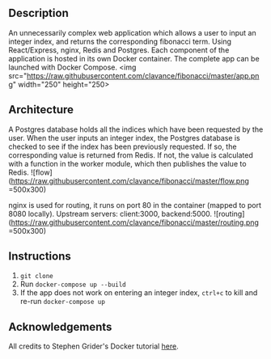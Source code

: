 ## Description

An unnecessarily complex web application which allows a user to input an integer index, and returns the corresponding fibonacci term. Using React/Express, nginx, Redis and Postgres. Each component of the application is hosted in its own Docker container. The complete app can be launched with Docker Compose.
<img src="https://raw.githubusercontent.com/clavance/fibonacci/master/app.png" width="250" height="250>

## Architecture
A Postgres database holds all the indices which have been requested by the user. When the user inputs an integer index, the Postgres database is checked to see if the index has been previously requested. If so, the corresponding value is returned from Redis. If not, the value is calculated with a function in the worker module, which then publishes the value to Redis.
![flow](https://raw.githubusercontent.com/clavance/fibonacci/master/flow.png =500x300)

nginx is used for routing, it runs on port 80 in the container (mapped to port 8080 locally). Upstream servers: client:3000, backend:5000.
![routing](https://raw.githubusercontent.com/clavance/fibonacci/master/routing.png =500x300)

## Instructions
1. `git clone`
2. Run `docker-compose up --build`
3. If the app does not work on entering an integer index, `ctrl+c` to kill and re-run `docker-compose up`
## Acknowledgements
All credits to Stephen Grider's Docker tutorial [here](https://www.udemy.com/course/docker-and-kubernetes-the-complete-guide/).
